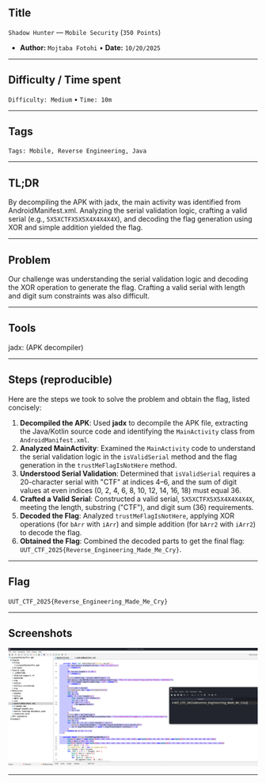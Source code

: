 ## Title

`Shadow Hunter` — `Mobile Security` (`350 Points`)

* **Author:** `Mojtaba Fotohi` • **Date:** `10/20/2025`

---

## Difficulty / Time spent

`Difficulty: Medium` • `Time: 10m`

---

## Tags

`Tags: Mobile, Reverse Engineering, Java`

---

## TL;DR

By decompiling the APK with jadx, the main activity was identified from AndroidManifest.xml. Analyzing the serial validation logic, crafting a valid serial (e.g., `5X5XCTFX5X5X4X4X4X4X`), and decoding the flag generation using XOR and simple addition yielded the flag.

---

## Problem

Our challenge was understanding the serial validation logic and decoding the XOR operation to generate the flag. Crafting a valid serial with length and digit sum constraints was also difficult.

---

## Tools

jadx: (APK decompiler)

---

## Steps (reproducible)

Here are the steps we took to solve the problem and obtain the flag, listed concisely:

1. **Decompiled the APK**: Used **jadx** to decompile the APK file, extracting the Java/Kotlin source code and identifying the `MainActivity` class from `AndroidManifest.xml`.
2. **Analyzed MainActivity**: Examined the `MainActivity` code to understand the serial validation logic in the `isValidSerial` method and the flag generation in the `trustMeFlagIsNotHere` method.
3. **Understood Serial Validation**: Determined that `isValidSerial` requires a 20-character serial with "CTF" at indices 4–6, and the sum of digit values at even indices (0, 2, 4, 6, 8, 10, 12, 14, 16, 18) must equal 36.
4. **Crafted a Valid Serial**: Constructed a valid serial, `5X5XCTFX5X5X4X4X4X4X`, meeting the length, substring ("CTF"), and digit sum (36) requirements.
5. **Decoded the Flag**: Analyzed `trustMeFlagIsNotHere`, applying XOR operations (for `bArr` with `iArr`) and simple addition (for `bArr2` with `iArr2`) to decode the flag.
6. **Obtained the Flag**: Combined the decoded parts to get the final flag: `UUT_CTF_2025{Reverse_Engineering_Made_Me_Cry}`.



---

## Flag

`UUT_CTF_2025{Reverse_Engineering_Made_Me_Cry}`

---

## Screenshots

![Solution Screenshot](../../../../assets/shadow_hunter.png)

---


